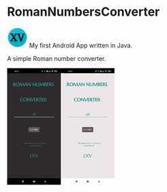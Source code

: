 # RomanNumbersConverter
<img src="/ic_launcher.png">
My first Android App written in Java.

A simple Roman number converter. 

<img src="/screen_dark.jpg" width=25% height=25%><img src="/screen_white.jpg" width=25% height=25%>

